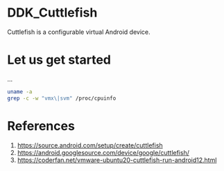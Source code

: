 # DDK_Cuttlefish
Cuttlefish is a configurable virtual Android device.

# Let us get started
... </br>

```sh
uname -a
grep -c -w "vmx\|svm" /proc/cpuinfo
```

# References
1. https://source.android.com/setup/create/cuttlefish
2. https://android.googlesource.com/device/google/cuttlefish/
3. https://coderfan.net/vmware-ubuntu20-cuttlefish-run-android12.html
